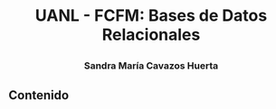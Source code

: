 # <p align="center"> UANL - FCFM: Bases de Datos Relacionales </p>
### <p align="center"> Sandra María Cavazos Huerta </p>


## Contenido